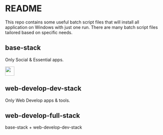 # README
This repo contains some useful batch script files that will install all application on Windows with just one run. There are many batch script files tailored based on specific needs.

## base-stack
Only Social & Essential apps.

<img src="https://community.chocolatey.org/content/packageimages/GoogleChrome.Dev.27.0.1453.12.png" width="30">

## web-develop-dev-stack
Only Web Develop apps & tools.

## web-develop-full-stack
base-stack + web-develop-dev-stack
